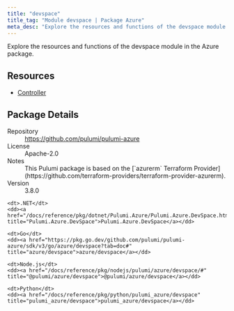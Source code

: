 ```yaml
---
title: "devspace"
title_tag: "Module devspace | Package Azure"
meta_desc: "Explore the resources and functions of the devspace module in the Azure package."
---
```


<!-- WARNING: this file was generated by Pulumi Docs Generator. -->
<!-- Do not edit by hand unless you're certain you know what you are doing! -->

Explore the resources and functions of the devspace module in the Azure package.

<h2 id="resources">Resources</h2>
<ul class="api">
    <li><a href="controller" title="Controller"><span class="symbol resource"></span>Controller</a></li>
</ul>

<h2 id="package-details">Package Details</h2>
<dl class="package-details">
	<dt>Repository</dt>
	<dd><a href="https://github.com/pulumi/pulumi-azure">https://github.com/pulumi/pulumi-azure</a></dd>
	<dt>License</dt>
	<dd>Apache-2.0</dd>
	<dt>Notes</dt>
	<dd>This Pulumi package is based on the [`azurerm` Terraform Provider](https://github.com/terraform-providers/terraform-provider-azurerm).</dd>
	<dt>Version</dt>
	<dd>3.8.0</dd>
</dl>



<dl class="tabular">

    <dt>.NET</dt>
    <dd><a href="/docs/reference/pkg/dotnet/Pulumi.Azure/Pulumi.Azure.DevSpace.html" title="Pulumi.Azure.DevSpace">Pulumi.Azure.DevSpace</a></dd>

    <dt>Go</dt>
    <dd><a href="https://pkg.go.dev/github.com/pulumi/pulumi-azure/sdk/v3/go/azure/devspace?tab=doc#" title="azure/devspace">azure/devspace</a></dd>

    <dt>Node.js</dt>
    <dd><a href="/docs/reference/pkg/nodejs/pulumi/azure/devspace/#" title="@pulumi/azure/devspace">@pulumi/azure/devspace</a></dd>

    <dt>Python</dt>
    <dd><a href="/docs/reference/pkg/python/pulumi_azure/devspace" title="pulumi_azure/devspace">pulumi_azure/devspace</a></dd>

</dl>

